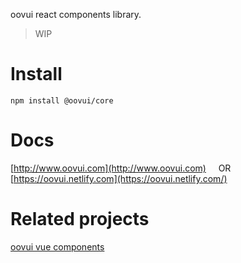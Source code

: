 
oovui react  components library.

> WIP

# Install 

`npm install @oovui/core`


# Docs

[http://www.oovui.com](http://www.oovui.com) &nbsp;&nbsp;&nbsp; OR  &nbsp;&nbsp;&nbsp;
[https://oovui.netlify.com](https://oovui.netlify.com/)


# Related projects

[oovui vue components](http://www.oovui.com)

